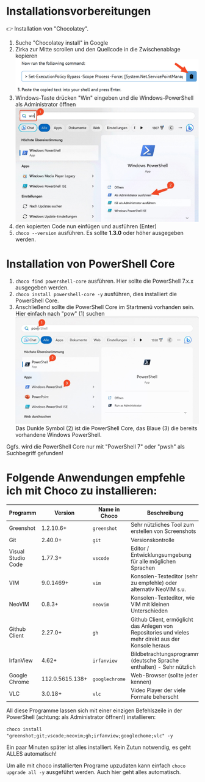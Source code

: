 # Installationsvorbereitungen

👉 Installation von "Chocolatey".

1. Suche "Chocolatey install" in Google
2. Zirka zur Mitte scrollen und den Quellcode in die Zwischenablage kopieren
![Installatinsbefehl für Choco](assets/SCR-20230422-tgif.png)
1. Windows-Taste drücken "Win" eingeben und die Windows-PowerShell als Administrator öffnen
![Windows PowerShell im Startmenü](assets/SCR-20230422-tihd.jpeg)
1. den kopierten Code nun einfügen und ausführen (Enter)
2. `choco --version` ausführen. Es sollte **1.3.0** oder höher ausgegeben werden.

# Installation von PowerShell Core

1. `choco find powershell-core` ausführen. Hier sollte die PowerShell 7.x.x ausgegeben werden.
2. `choco install powershell-core -y` ausführen, dies installiert die PowerShell Core.
3. Anschließend sollte die PowerShell Core im Startmenü vorhanden sein. Hier einfach nach "pow" (1) suchen
![PowerShell Core im Startmenü](assets/SCR-20230422-tjyb.jpeg)
Das Dunkle Symbol (2) ist die PowerShell Core, das Blaue (3) die bereits vorhandene Windows PowerShell.

Ggfs. wird die PowerShell Core nur mit "PowerShell 7" oder "pwsh" als Suchbegriff gefunden!

# Folgende Anwendungen empfehle ich mit Choco zu installieren:

| Programm | Version    | Name in Choco | Beschreibung |
|----------|------------|---------------|--------------|
| Greenshot|1.2.10.6+   | `greenshot`   | Sehr nützliches Tool zum erstellen von Screenshots |
| Git      | 2.40.0+    | `git`         | Versionskontrolle |
| Visual Studio Code | 1.77.3+ | `vscode` | Editor / Entwicklungsumgebung für alle möglichen Sprachen |
| VIM      | 9.0.1469+  | `vim`         | Konsolen-Texteditor (sehr zu empfehle) oder alternativ NeoVIM s.u. |
| NeoVIM   | 0.8.3+     | `neovim`      | Konsolen-Texteditor, wie VIM mit kleinen Unterschieden |
| Github Client | 2.27.0+ | `gh`        | Github Client, ermöglicht das Anlegen von Repositories und vieles mehr direkt aus der Konsole heraus |
| IrfanView | 4.62+     | `irfanview`   | Bildbetrachtungsprogramm (deutsche Sprache enthalten) - Sehr nützlich |
| Google Chrome | 112.0.5615.138+ | `googlechrome` | Web-Browser (sollte jeder kennen) |
| VLC      | 3.0.18+    | `vlc`         | Video Player der viele Formate beherscht |

All diese Programme lassen sich mit einer einzigen Befehlszeile in der PowerShell (achtung: als Administrator öffnen!) installieren:

`choco install "greenshot;git;vscode;neovim;gh;irfanview;googlechome;vlc" -y`

Ein paar Minuten später ist alles installiert. Kein Zutun notwendig, es geht ALLES automatisch!

Um alle mit choco installierten Programe upzudaten kann einfach `choco upgrade all -y` ausgeführt werden. Auch hier geht alles automatisch.

